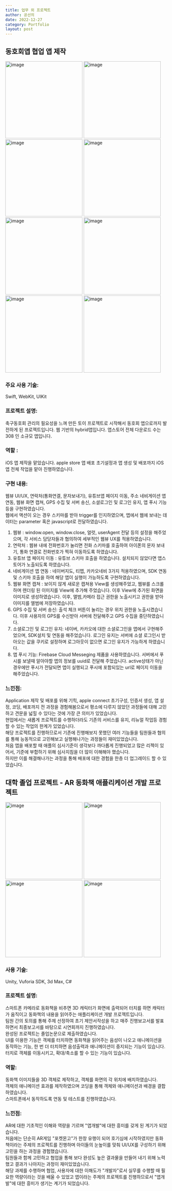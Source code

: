 ```yaml
---
title: 업무 외 프로젝트 
author: 공선의
date: 2022-12-27
category: Portfolio
layout: post
---
```


동호회앱 협업 앱 제작
-------------
<p>
 <img width="240" alt="image" src="https://user-images.githubusercontent.com/108510080/177067437-3024eee3-8a5a-4c02-bffd-73c3e2258db2.PNG">  
  <img width="240" alt="image" src="https://user-images.githubusercontent.com/108510080/177067433-f9655bfc-e210-4079-8f70-e523451eb9cd.PNG">
 <img width="240" alt="image" src="https://user-images.githubusercontent.com/108510080/177288497-a576ef7e-317e-4557-9332-160a93237a61.jpg">
  <img width="240" alt="image" src="https://user-images.githubusercontent.com/108510080/177067418-9003465a-2025-4285-96d0-6adfa6ebdcf8.PNG">
  <img width="240" alt="image" src="https://user-images.githubusercontent.com/108510080/177067968-3f995e3f-78ef-4ea8-a0ff-8577882083a1.PNG">
  <img width="240" alt="image" src="https://user-images.githubusercontent.com/108510080/177070930-43cb9822-10c7-4e7d-a141-f98f89f9c8eb.PNG">
  <img width="240" alt="image" src="https://user-images.githubusercontent.com/108510080/177070925-d80b581b-8686-4029-a740-855d51c08062.PNG">
  <img width="240" alt="image" src="https://user-images.githubusercontent.com/108510080/177070916-6b6ae762-db05-4fca-8407-e7695c05ea59.PNG">
</p>

### 주요 사용 기술:  
Swift, WebKit, UIKit  

### 프로젝트 설명:  
축구동호회 관리의 필요성을 느껴 만든 토이 프로젝트로 시작해서 동호회 앱으로까지 발전하게 된 프로젝트입니다. 웹 기반의 hybrid앱입니다.  앱스토어 전체 다운로드 수는 308 인 소규모 앱입니다.
  
### 역할 : 
iOS 앱 제작을 맡았습니다. apple store 앱 배포 초기설정과 앱 생성 및 배포까지 iOS앱 전체 작업을 맡아 진행하였습니다.  

### 구현 내용:  
웹뷰 UI/UX, 연락처(통화연결, 문자보내기), 유튜브앱 페이지 이동, 주소 네비게이션 앱연동, 웹뷰 화면 캡쳐, GPS 수집 및 서버 송신, 소셜로그인 및 로그인 유지, 앱 푸시 기능 등을 구현하였습니다.  
웹에서 액션이 오는 경우 스키마를 받아 trigger를 인지하였으며, 앱에서 웹에 보내는 데이터는 parameter 혹은 javascript로 전달하였습니다.  
  
1. 웹뷰 : window.open, window.close, 얼럿, userAgent 전달 등의 설정을 해주었으며, 각 서비스 담당자들과 협의하여 세부적인 웹뷰 UX를 적용하였습니다.  
2. 연락처 : 웹뷰 내에 전화번호가 눌리면 전화 스키마를 호출하여 아이폰의 문자 보내기, 통화 연결로 전화번호가 찍혀 이동하도록 하였습니다.  
3. 유튜브 앱 페이지 이동 : 유튜브 스키마 호출을 하였습니다. 설치되지 않았다면 앱스토어가 노출되도록 하였습니다.  
4. 네비게이션 앱 연동 : 네이버지도, 티맵, 카카오네비 3가지 적용하였으며, SDK 연동 및 스키마 호출을 하여 해당 앱이 실행이 가능하도록 구현하였습니다.  
5. 웹뷰 화면 캡쳐 : 보이지 않게 새로운 캡쳐용 View를 생성해주었고, 웹뷰를 스크롤하며 렌더링 된 이미지를 View에 추가해 주었습니다. 이후 View에 추가된 화면을 이미지로 생성하였습니다. 이후, 앨범,카메라 접근 권한을 노출시키고 권한을 받아 이미지를 앨범에 저장하였습니다.  
6. GPS 수집 및 서버 송신: 출석 체크 버튼이 눌리는 경우 위치 권한을 노출시켰습니다. 이후 사용자의 GPS를 수신받아 서버에 전달해주고 GPS 수집을 중단하였습니다.  
7. 소셜로그인 및 로그인 유지: 네이버, 카카오에 대한 소셜로그인을 앱에서 구현해주었으며, SDK설치 및 연동을 해주었습니다. 로그인 유지는 서버에 소셜 로그인시 받아오는 값을 쿠키로 설정하며 로그아웃이 없으면 로그인 유지가 가능하게 하였습니다.  
8. 앱 푸시 기능: Firebase Cloud Messeging 제품을 사용하였습니다. 서버에서 푸시를 보낼때 알아야할 앱의 정보를 uuid로 전달해 주었습니다.  active상태가 아닌 경우에만 푸시가 전달되면 앱이 실행되고 푸시에 포함되있는 url로 페이지 이동을 해주었습니다.  

### 느낀점:  
Application 제작 및 배포를 위해 기힉, apple connect 초기구성, 인증서 생성, 앱 설정, 코딩, 배포까지 전 과정을 경험해봄으로서 평소에 다루지 않았던 과정들에 대해 고민하고 견문을 넓힐 수 있다는 것에 가장 큰 의미가 있었습니다.  
현업에서는 새롭게 프로젝트를 수행하더라도 기존의 서비스를 유지, 리뉴얼 작업등 경험할 수 있는 작업의 한계가 있었습니다.  
해당 프로젝트를 진행하므로서 기존에 진행해보지 못했던 여러 기능들을 팀원들과 협의를 통해 능동적으로 고민해보고 실행해나가는 과정들이 재미있었습니다.  
처음 앱을 배포할 때 애플의 심사기준이 생각보다 까다롭게 진행되었고 많은 리젝이 있어서, 기준에 부합하기 위해 심사지침을 더 많이 이해해야 했습니다.  
하지만 이를 해결해나가는 과정을 통해 배포에 대한 경험을 한층 더 업그레이드 할 수 있었습니다.


대학 졸업 프로젝트 - AR 동화책 애플리케이션 개발 프로젝트
-------------
<p>
 <img width="240" alt="image" src="https://user-images.githubusercontent.com/108510080/177005603-2f86821c-25bc-48c2-9ce8-96af246052c8.png"> 
 <img width="240" alt="image" src="https://user-images.githubusercontent.com/108510080/177005610-b02af272-bf6b-4f5e-a09c-32f2d3e38ead.png">
 <img width="240" alt="image" src="https://user-images.githubusercontent.com/108510080/177005615-d8c07f91-9cd3-4445-9c25-b9a7ba5f2bcd.png">
 <img width="240" alt="image" src="https://user-images.githubusercontent.com/108510080/177005616-38608084-f503-4c9e-9318-88797ced0486.png">
</p>

### 사용 기술: 
Unity, Vuforia SDK, 3d Max, C#

### 프로젝트 설명:  
스마트폰 카메라로 동화책을 비추면 3D 캐릭터가 화면에 출력되어 터치를 하면 캐릭터가 움직이고 동화책의 내용을 읽어주는 애플리케이션 개발 프로젝트입니다.  
팀원 간의 토의를 통해 주제 선정하여 초기 제안서작성을 하고 매주 진행보고서를 발표하면서 최종보고서를 바탕으로 시연회까지 진행하였습니다.  
완성된 프로젝트는 졸업논문으로 제출하였습니다.  
UI를 이용한 기능은 객체를 터치하면 동화책을 읽어주는 음성이 나오고 애니메이션을 동작하는 기능, 한 번 더 터치하면 음성출력과 애니메이션이 중지되는 기능이 있습니다.  
터치로 객체를 이동시키고, 확대/축소를 할 수 있는 기능이 있습니다.  

### 역할:  
동화책 이미지들을 3D 객체로 제작하고, 객체를 화면의 각 위치에 배치하였습니다.  
객체의 애니메이션 효과를 제작하였으며 코딩을 통해 객체와 애니메이션과 배경을 결합하였습니다.  
스마트폰에서 동작하도록 연동 및 테스트를 진행하였습니다. 

### 느낀점:  
AR에 대한 기초적인 이해와 역량을 기르며 "앱개발"에 대한 흥미를 갖게 된 계기가 되었습니다.  
처음에는 단순히 AR게임 "포켓몬고"가 한창 유행이 되어 호기심에 시작하였지만 동화책이라는 주제의 프로젝트를 진행하며 아이들의 눈높이를 맞춰 UI/UX를 구성하기 위해 고민을 하는 과정을 경험했습니다.  
팀원들과 함께 고민하고 협업을 통해 보다 완성도 높은 결과물을 만들어 내기 위해 노력했고 결과가 나아지는 과정이 재미있었습니다.  
해당 과제를 수행하며 협업, 사용자에 대한 이해도가 "개발자"로서 실무를 수행할 때 필요한 역량이라는 것을 배울 수 있었고 앱이라는 주제의 프로젝트를 진행하므로서 "앱개발"에 대한 흥미가 생기는 계기가 되었습니다.
